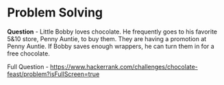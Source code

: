 # Problem Solving

**Question** - Little Bobby loves chocolate. He frequently goes to his favorite 5&10 store, Penny Auntie, to buy them. They are having a promotion at Penny Auntie. If Bobby saves enough wrappers, he can turn them in for a free chocolate.  

Full Question - https://www.hackerrank.com/challenges/chocolate-feast/problem?isFullScreen=true
